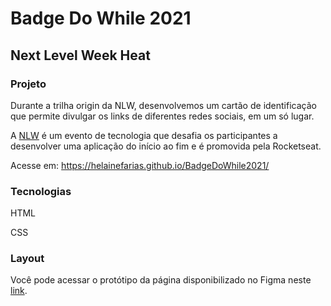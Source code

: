 # Badge Do While 2021
## Next Level Week Heat


### Projeto


Durante a trilha origin da NLW, desenvolvemos um cartão de identificação que permite divulgar os links de diferentes redes sociais, em um só lugar.

A [NLW](https://nextlevelweek.com/inscricao/7) é um evento de tecnologia que desafia os participantes a desenvolver uma aplicação do início ao fim e é promovida pela Rocketseat.

Acesse em: https://helainefarias.github.io/BadgeDoWhile2021/

### Tecnologias

HTML

CSS

### Layout

Você pode acessar o protótipo da página disponibilizado no Figma neste [link](https://www.figma.com/file/EdsKUxiNYw05PwpNHmxp2F/%5BNLW-Heat---Mission%3A-Origin%5D-DoWhile2021-(Community)?node-id=0%3A1).


